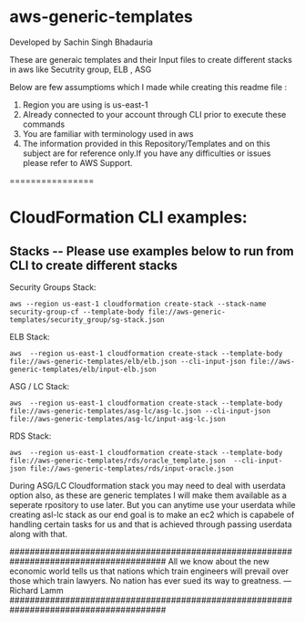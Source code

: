 # aws-generic-templates
Developed by Sachin Singh Bhadauria

These are generaic templates and their Input files to create different stacks in aws like Secutrity group, ELB , ASG

Below are few assumptioms which I made while creating this readme file :
1) Region you are using is us-east-1
2) Already connected to your account through CLI prior to execute these commands
3) You are familiar with terminology used in aws
4) The information provided in this Repository/Templates and on this subject are for reference only.If you have any difficulties  or issues please refer to AWS Support.


================

CloudFormation CLI examples:
================


Stacks -- Please use examples below to run from CLI to create different stacks
-----------------

Security Groups Stack:

    aws --region us-east-1 cloudformation create-stack --stack-name security-group-cf --template-body file://aws-generic-templates/security_group/sg-stack.json

ELB Stack:

    aws  --region us-east-1 cloudformation create-stack --template-body  file://aws-generic-templates/elb/elb.json --cli-input-json file://aws-generic-templates/elb/input-elb.json

ASG / LC Stack:

    aws  --region us-east-1 cloudformation create-stack --template-body  file://aws-generic-templates/asg-lc/asg-lc.json --cli-input-json file://aws-generic-templates/asg-lc/input-asg-lc.json

RDS Stack:

    aws  --region us-east-1 cloudformation create-stack --template-body  file://aws-generic-templates/rds/oracle_template.json  --cli-input-json file://aws-generic-templates/rds/input-oracle.json


During ASG/LC Cloudformation stack you may need to deal with userdata option also, as these are generic templates I will make them available as a seperate rpository to use later. But you can anytime use your userdata while creating asl-lc stack as our end goal is to make an ec2 which is capabele of handling certain tasks for us and that is achieved through passing userdata along with that.




#######################################################################################
All we know about the new economic world tells us that nations which train engineers will prevail over those which train lawyers. No nation has ever sued its way to greatness.  ― Richard Lamm
#######################################################################################